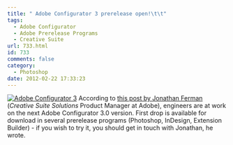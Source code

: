 ```yaml
---
title: " Adobe Configurator 3 prerelease open!\t\t"
tags:
  - Adobe Configurator
  - Adobe Prerelease Programs
  - Creative Suite
url: 733.html
id: 733
comments: false
category:
  - Photoshop
date: 2012-02-22 17:33:23
---
```


[![Adobe Configurator 3](http://localhost:8888/wp-content/uploads/2012/02/AdobeConfigurator3.png)](http://localhost:8888/wp-content/uploads/2012/02/AdobeConfigurator3.png) According to [this post by Jonathan Ferman](http://forums.adobe.com/message/4221982#4221982 "Adobe Configurator forum") (_Creative Suite Solutions_ Product Manager at Adobe), engineers are at work on the next Adobe Configurator 3.0 version. First drop is available for download in several prerelease programs (Photoshop, InDesign, Extension Builder) - if you wish to try it, you should get in touch with Jonathan, he wrote.